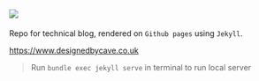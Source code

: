 # <img src="https://www.designedbycave.co.uk/images/cave_logo.png"> #

Repo for technical blog, rendered on `Github pages` using `Jekyll`.

https://www.designedbycave.co.uk

> Run `bundle exec jekyll serve` in terminal to run local server